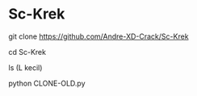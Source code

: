 # Sc-Krek
git clone https://github.com/Andre-XD-Crack/Sc-Krek
 

cd Sc-Krek

ls (L kecil)

python CLONE-OLD.py

